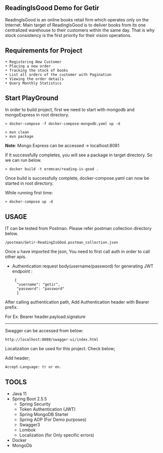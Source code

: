 ## ReadingIsGood Demo  for Getir
ReadingIsGood is an online books retail firm which operates only on the Internet. Main
target of ReadingIsGood is to deliver books from its one centralized warehouse to their
customers within the same day. That is why stock consistency is the first priority for their
vision operations.      
       
## Requirements for Project     

    • Registering New Customer 
    • Placing a new order
    • Tracking the stock of books
    • List all orders of the customer with Pagination
    • Viewing the order details
    • Query Monthly Statistics
      
## Start PlayGround
 
 In order to build project, first we need to start with mongodb and mongoExpress in root directory.

    > docker-compose -f docker-compose-mongodb.yaml up -d

    > mvn clean
    > mvn package

**Note**:    Mongo Express can be accessed -> localhost:8081

 If It successfully completes, you will see a package in target directory. So we can run below.
    
    > docker build -t eremcan/reading-is-good .
  
 Once build is successfully complete, docker-compose.yaml can now be started in root directory.
     
 While running first time:    

    > docker-compose up -d

 
## USAGE 

 IT can be tested from Postman. Please refer postman collection directory below.
 
    /postman/Getir-ReadingIsGOod.postman_collection.json

  Once u have imported the json, You need to first call auth in order to call other apis.

 - Authentication request body(username/password) for generating JWT endpoint :
   
        {
         "username": "getir",
         "password": "password"
         }
 
 After calling authentication path, Add Authentication header with Bearer prefix.
 
For Ex: Bearer header.payload.signature

----

 Swagger can be accessed from below:

    http://localhost:8080/swagger-ui/index.html
 Localization can be used for this project. Check below;
 
 Add header;

    Accept-Language: tr or en.

## TOOLS
- Java 11
- Spring Boot 2.5.5
    - Spring Security
    - Token Authentication (JWT)
    - Spring MongoDB Starter
    - Spring AOP (For Demo purposes)
    - Swagger3 
    - Lombok
    - Localization (for Only specific errors)
- Docker
- MongoDb





